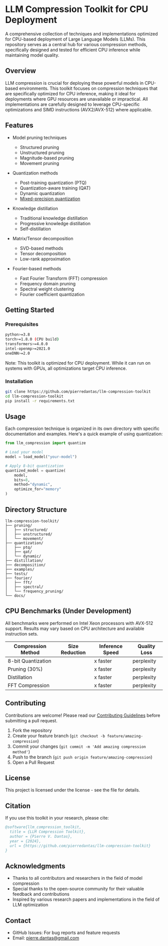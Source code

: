 # LLM Compression Toolkit for CPU Deployment

A comprehensive collection of techniques and implementations optimized for CPU-based deployment of Large Language Models (LLMs). This repository serves as a central hub for various compression methods, specifically designed and tested for efficient CPU inference while maintaining model quality.

## Overview

LLM compression is crucial for deploying these powerful models in CPU-based environments. This toolkit focuses on compression techniques that are specifically optimized for CPU inference, making it ideal for deployments where GPU resources are unavailable or impractical. All implementations are carefully designed to leverage CPU-specific optimizations and SIMD instructions (AVX2/AVX-512) where applicable.

## Features

- Model pruning techniques
  - Structured pruning
  - Unstructured pruning
  - Magnitude-based pruning
  - Movement pruning
  
- Quantization methods
  - Post-training quantization (PTQ)
  - Quantization-aware training (QAT)
  - Dynamic quantization
  - [Mixed-precision quantization](#quantization)

- Knowledge distillation
  - Traditional knowledge distillation
  - Progressive knowledge distillation
  - Self-distillation

- Matrix/Tensor decomposition
  - SVD-based methods
  - Tensor decomposition
  - Low-rank approximation

- Fourier-based methods
  - Fast Fourier Transform (FFT) compression
  - Frequency domain pruning
  - Spectral weight clustering
  - Fourier coefficient quantization

## Getting Started

### Prerequisites

```bash
python>=3.8
torch>=1.8.0 (CPU build)
transformers>=4.0.0
intel-openmp>=2021.0
oneDNN>=2.0
```

Note: This toolkit is optimized for CPU deployment. While it can run on systems with GPUs, all optimizations target CPU inference.

### Installation

```bash
git clone https://github.com/pierredantas/llm-compression-toolkit
cd llm-compression-toolkit
pip install -r requirements.txt
```

## Usage

Each compression technique is organized in its own directory with specific documentation and examples. Here's a quick example of using quantization:

```python
from llm_compression import quantize

# Load your model
model = load_model("your-model")

# Apply 8-bit quantization
quantized_model = quantize(
    model,
    bits=8,
    method="dynamic",
    optimize_for="memory"
)
```

## Directory Structure

```
llm-compression-toolkit/
├── pruning/
│   ├── structured/
│   ├── unstructured/
│   └── movement/
├── quantization/
│   ├── ptq/
│   ├── qat/
│   └── dynamic/
├── distillation/
├── decomposition/
├── examples/
├── tests/
├── fourier/
│   ├── fft/
│   ├── spectral/
│   └── frequency_pruning/
└── docs/
```

## CPU Benchmarks (Under Development)

All benchmarks were performed on Intel Xeon processors with AVX-512 support. Results may vary based on CPU architecture and available instruction sets.

| Compression Method | Size Reduction | Inference Speed | Quality Loss |
|-------------------|----------------|-----------------|--------------|
| 8-bit Quantization|                |    x faster     |     perplexity|
| Pruning (30%)     |                |    x faster     |     perplexity|
| Distillation      |                |    x faster     |     perplexity|
| FFT Compression   |                |    x faster     |     perplexity|

## Contributing

Contributions are welcome! Please read our [Contributing Guidelines](CONTRIBUTING.md) before submitting a pull request.

1. Fork the repository
2. Create your feature branch (`git checkout -b feature/amazing-compression`)
3. Commit your changes (`git commit -m 'Add amazing compression method'`)
4. Push to the branch (`git push origin feature/amazing-compression`)
5. Open a Pull Request

## License

This project is licensed under the license - see the file for details.

## Citation

If you use this toolkit in your research, please cite:

```bibtex
@software{llm_compression_toolkit,
  title = {LLM Compression Toolkit},
  author = {Pierre V. Dantas},
  year = {2024},
  url = {https://github.com/pierredantas/llm-compression-toolkit}
}
```

## Acknowledgments

- Thanks to all contributors and researchers in the field of model compression
- Special thanks to the open-source community for their valuable feedback and contributions
- Inspired by various research papers and implementations in the field of LLM optimization

## Contact

- GitHub Issues: For bug reports and feature requests
- Email: pierre.dantas@gmail.com
